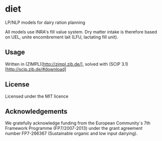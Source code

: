 # diet
LP/NLP models for dairy ration planning

All models use INRA's fill value system. Dry matter intake is therefore based on UEL, unite encombrement lait (LFU, lactating fill unit).

## Usage
Written in (ZIMPL)[http://zimpl.zib.de/], solved with (SCIP 3.1)[http://scip.zib.de/#download]

## License
Licensed under the MIT licence

## Acknowledgements

We gratefully acknowledge funding from the European Community´s 7th Framework Programme (FP7/2007-2013) under the grant 
agreement number FP7-266367 (Sustainable organic and low input dairying).
